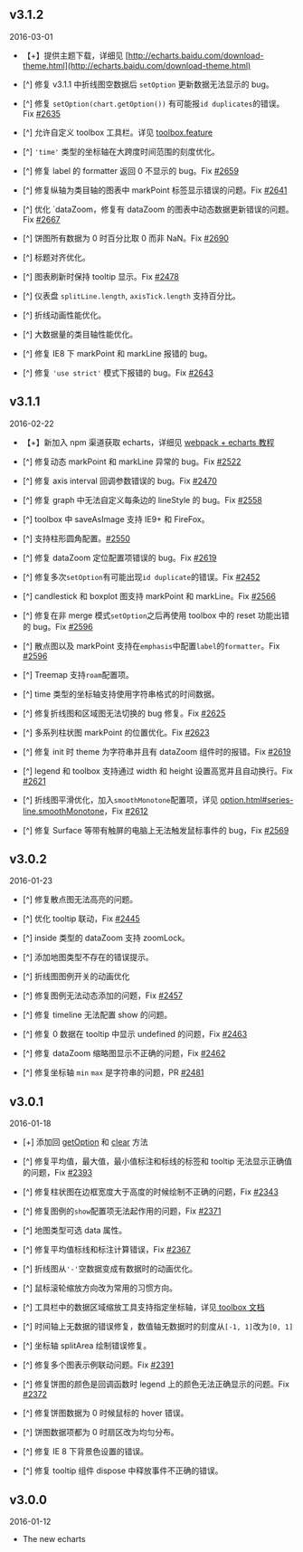 ## v3.1.2
<div class="time">2016-03-01</div>

+ 【\+】提供主题下载，详细见 [http://echarts.baidu.com/download-theme.html](http://echarts.baidu.com/download-theme.html)

+ [^] 修复 v3.1.1 中折线图空数据后 `setOption` 更新数据无法显示的 bug。

+ [^] 修复 `setOption(chart.getOption())` 有可能报`id duplicates`的错误。Fix [#2635](https://github.com/ecomfe/echarts/issues/2635)

+ [^] 允许自定义 toolbox 工具栏。详见 [toolbox.feature](http://echarts.baidu.com/option.html#toolbox.feature)

+ [^] `'time'` 类型的坐标轴在大跨度时间范围的刻度优化。

+ [^] 修复 label 的 formatter 返回 0 不显示的 bug。Fix [#2659](https://github.com/ecomfe/echarts/issues/2659)

+ [^] 修复纵轴为类目轴的图表中 markPoint 标签显示错误的问题。Fix [#2641](https://github.com/ecomfe/echarts/issues/2641)

+ [^] 优化 `dataZoom，修复有 dataZoom 的图表中动态数据更新错误的问题。Fix [#2667](https://github.com/ecomfe/echarts/issues/2667)

+ [^] 饼图所有数据为 0 时百分比取 0 而非 NaN。Fix [#2690](https://github.com/ecomfe/echarts/issues/2667)

+ [^] 标题对齐优化。

+ [^] 图表刷新时保持 tooltip 显示。Fix [#2478](https://github.com/ecomfe/echarts/issues/2478)

+ [^] 仪表盘 `splitLine.length`, `axisTick.length` 支持百分比。

+ [^] 折线动画性能优化。

+ [^] 大数据量的类目轴性能优化。

+ [^] 修复 IE8 下 markPoint 和 markLine 报错的 bug。

+ [^] 修复 `'use strict'` 模式下报错的 bug。Fix [#2643](https://github.com/ecomfe/echarts/issues/2643)


## v3.1.1
<div class="time">2016-02-22</div>

+ 【\+】新加入 npm 渠道获取 echarts，详细见 [webpack + echarts 教程](http://echarts.baidu.com/tutorial.html#%E5%9C%A8%20webpack%20%E4%B8%AD%E4%BD%BF%E7%94%A8%20ECharts)

+ [^] 修复动态 markPoint 和 markLine 异常的 bug。Fix [#2522](https://github.com/ecomfe/echarts/issues/2522)

+ [^] 修复 axis interval 回调参数错误的 bug。Fix [#2470](https://github.com/ecomfe/echarts/issues/2470)

+ [^] 修复 graph 中无法自定义每条边的 lineStyle 的 bug。Fix [#2558](https://github.com/ecomfe/echarts/issues/2558)

+ [^] toolbox 中 saveAsImage 支持 IE9+ 和 FireFox。

+ [^] 支持柱形圆角配置。[#2550](https://github.com/ecomfe/echarts/issues/2550)

+ [^] 修复 dataZoom 定位配置项错误的 bug。Fix [#2619](https://github.com/ecomfe/echarts/issues/2619)

+ [^] 修复多次`setOption`有可能出现`id duplicate`的错误。Fix [#2452](https://github.com/ecomfe/echarts/issues/2452)

+ [^] candlestick 和 boxplot 图支持 markPoint 和 markLine。Fix [#2566](https://github.com/ecomfe/echarts/issues/2566)

+ [^] 修复在非 merge 模式`setOption`之后再使用 toolbox 中的 reset 功能出错的 bug。Fix [#2596](https://github.com/ecomfe/echarts/issues/2596)

+ [^] 散点图以及 markPoint 支持在`emphasis`中配置`label`的`formatter`。Fix [#2596](https://github.com/ecomfe/echarts/issues/2596)

+ [^] Treemap 支持`roam`配置项。

+ [^] time 类型的坐标轴支持使用字符串格式的时间数据。

+ [^] 修复折线图和区域图无法切换的 bug 修复。Fix [#2625](https://github.com/ecomfe/echarts/issues/2625)

+ [^] 多系列柱状图 markPoint 的位置优化。Fix [#2623](https://github.com/ecomfe/echarts/issues/2623)

+ [^] 修复 init 时 theme 为字符串并且有 dataZoom 组件时的报错。Fix [#2619](https://github.com/ecomfe/echarts/issues/2619)

+ [^] legend 和 toolbox 支持通过 width 和 height 设置高宽并且自动换行。Fix [#2621](https://github.com/ecomfe/echarts/issues/2621)

+ [^] 折线图平滑优化，加入`smoothMonotone`配置项，详见 [option.html#series-line.smoothMonotone](http://echarts.baidu.com/option.html#series-line.smoothMonotone)，Fix [#2612](https://github.com/ecomfe/echarts/issues/2612)

+ [^] 修复 Surface 等带有触屏的电脑上无法触发鼠标事件的 bug，Fix [#2569](https://github.com/ecomfe/echarts/issues/2569)

## v3.0.2
<div class="time">2016-01-23</div>

+ [^] 修复散点图无法高亮的问题。

+ [^] 优化 tooltip 联动，Fix [#2445](https://github.com/ecomfe/echarts/issues/2445)

+ [^] inside 类型的 dataZoom 支持 zoomLock。

+ [^] 添加地图类型不存在的错误提示。

+ [^] 折线图图例开关的动画优化

+ [^] 修复图例无法动态添加的问题，Fix [#2457](https://github.com/ecomfe/echarts/issues/2457)

+ [^] 修复 timeline 无法配置 show 的问题。

+ [^] 修复 0 数据在 tooltip 中显示 undefined 的问题，Fix [#2463](https://github.com/ecomfe/echarts/issues/2463)

+ [^] 修复 dataZoom 缩略图显示不正确的问题，Fix [#2462](https://github.com/ecomfe/echarts/issues/2462)

+ [^] 修复坐标轴 `min` `max` 是字符串的问题，PR [#2481](https://github.com/ecomfe/echarts/pull/2481)

## v3.0.1
<div class="time">2016-01-18</div>

+ [+] 添加回 [getOption](http://echarts.baidu.com/api.html#echartsInstance.getOption) 和 [clear](http://echarts.baidu.com/api.html#echartsInstance.clear) 方法

+ [^] 修复平均值，最大值，最小值标注和标线的标签和 tooltip 无法显示正确值的问题，Fix [#2393](https://github.com/ecomfe/echarts/issues/2393)

+ [^] 修复柱状图在边框宽度大于高度的时候绘制不正确的问题，Fix [#2343](https://github.com/ecomfe/echarts/issues/2343)

+ [^] 修复图例的`show`配置项无法起作用的问题，Fix [#2371](https://github.com/ecomfe/echarts/issues/2371)

+ [^] 地图类型可选 data 属性。

+ [^] 修复平均值标线和标注计算错误，Fix [#2367](https://github.com/ecomfe/echarts/issues/2367)

+ [^] 折线图从`'-'`空数据变成有数据时的动画优化。

+ [^] 鼠标滚轮缩放方向改为常用的习惯方向。

+ [^] 工具栏中的数据区域缩放工具支持指定坐标轴，详见[ toolbox 文档](http://echarts.baidu.com/option.html#toolbox.feature.dataZoom.yAxisIndex)

+ [^] 时间轴上无数据的错误修复，数值轴无数据时的刻度从`[-1, 1]`改为`[0, 1]`

+ [^] 坐标轴 splitArea 绘制错误修复。

+ [^] 修复多个图表示例联动问题。Fix [#2391](https://github.com/ecomfe/echarts/issues/2391)

+ [^] 修复饼图的颜色是回调函数时 legend 上的颜色无法正确显示的问题。Fix [#2372](https://github.com/ecomfe/echarts/issues/2372)

+ [^] 修复饼图数据为 0 时候鼠标的 hover 错误。

+ [^] 饼图数据项都为 0 时扇区改为均匀分布。

+ [^] 修复 IE 8 下背景色设置的错误。

+ [^] 修复 tooltip 组件 dispose 中释放事件不正确的错误。



## v3.0.0
<div class="time">2016-01-12</div>

+ The new echarts
